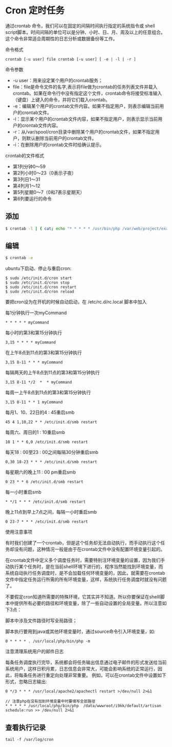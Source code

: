 # Cron 定时任务

通过crontab 命令，我们可以在固定的间隔时间执行指定的系统指令或 shell script脚本。时间间隔的单位可以是分钟、小时、日、月、周及以上的任意组合。这个命令非常适合周期性的日志分析或数据备份等工作。
> 

命令格式
```
crontab [-u user] file crontab [-u user] [ -e | -l | -r ]
```

命令参数
- -u user：用来设定某个用户的crontab服务；
- file：file是命令文件的名字,表示将file做为crontab的任务列表文件并载入crontab。如果在命令行中没有指定这个文件，crontab命令将接受标准输入（键盘）上键入的命令，并将它们载入crontab。
- -e：编辑某个用户的crontab文件内容。如果不指定用户，则表示编辑当前用户的crontab文件。
- -l：显示某个用户的crontab文件内容，如果不指定用户，则表示显示当前用户的crontab文件内容。
- -r：从/var/spool/cron目录中删除某个用户的crontab文件，如果不指定用户，则默认删除当前用户的crontab文件。
- -i：在删除用户的crontab文件时给确认提示。

crontab的文件格式

- 第1列分钟0～59
- 第2列小时0～23（0表示子夜）
- 第3列日1～31
- 第4列月1～12
- 第5列星期0～7（0和7表示星期天）
- 第6列要运行的命令

## 添加
```sh
$ crontab -l | { cat; echo "* * * * * /usr/bin/php /var/web/project/example/artisan schedule:run >> /dev/null 2>&1"; } | crontab -
```


## 编辑
```sh
$ crontab -e
```

ubuntu下启动、停止与重启cron:
```
$ sudo /etc/init.d/cron start
$ sudo /etc/init.d/cron stop
$ sudo /etc/init.d/cron restart
$ sudo /etc/init.d/cron reload
```
要把cron设为在开机的时候自动启动，在 /etc/rc.d/rc.local 脚本中加入

每1分钟执行一次myCommand
```
* * * * * myCommand
```

每小时的第3和第15分钟执行
```
3,15 * * * * myCommand
```

在上午8点到11点的第3和第15分钟执行
```
3,15 8-11 * * * myCommand
```

每隔两天的上午8点到11点的第3和第15分钟执行
```
3,15 8-11 */2  *  * myCommand
```

每周一上午8点到11点的第3和第15分钟执行
```
3,15 8-11 * * 1 myCommand
```

每月1、10、22日的4 : 45重启smb
```
45 4 1,10,22 * * /etc/init.d/smb restart
```

每周六、周日的1 : 10重启smb
```
10 1 * * 6,0 /etc/init.d/smb restart
```

每天18 : 00至23 : 00之间每隔30分钟重启smb
```
0,30 18-23 * * * /etc/init.d/smb restart
```

每星期六的晚上11 : 00 pm重启smb
```
0 23 * * 6 /etc/init.d/smb restart
```

每一小时重启smb
```
* */1 * * * /etc/init.d/smb restart
```

晚上11点到早上7点之间，每隔一小时重启smb
```
0 23-7 * * * /etc/init.d/smb restart
```

使用注意事项

有时我们创建了一个crontab，但是这个任务却无法自动执行，而手动执行这个任务却没有问题，这种情况一般是由于在crontab文件中没有配置环境变量引起的。

在crontab文件中定义多个调度任务时，需要特别注环境变量的设置，因为我们手动执行某个任务时，是在当前shell环境下进行的，程序当然能找到环境变量，而系统自动执行任务调度时，是不会加载任何环境变量的，因此，就需要在crontab文件中指定任务运行所需的所有环境变量，这样，系统执行任务调度时就没有问题了。

不要假定cron知道所需要的特殊环境，它其实并不知道。所以你要保证在shelll脚本中提供所有必要的路径和环境变量，除了一些自动设置的全局变量。所以注意如下3点：

脚本中涉及文件路径时写全局路径；

脚本执行要用到java或其他环境变量时，通过source命令引入环境变量，如:
```
0 * * * * . /usr/local/php/bin/php -m
```

注意清理系统用户的邮件日志

每条任务调度执行完毕，系统都会将任务输出信息通过电子邮件的形式发送给当前系统用户，这样日积月累，日志信息会非常大，可能会影响系统的正常运行，因此，将每条任务进行重定向处理非常重要。 例如，可以在crontab文件中设置如下形式，忽略日志输出:
```
0 */3 * * * /usr/local/apache2/apachectl restart >/dev/null 2>&1
```

```
// 注意php在没有加到环境变量中时要填写全部路径
* * * * * /usr/local/php/bin/php  /data/wwwroot/i9kk/default/artisan schedule:run >> /dev/null 2>&1
```

## 查看执行记录

``` 
tail -f /var/log/cron
```